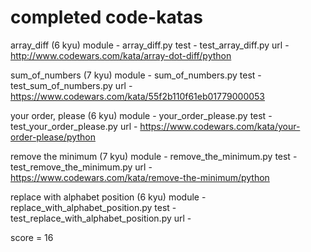 # completed code-katas

array_diff (6 kyu)
module - array_diff.py
test - test_array_diff.py
url - http://www.codewars.com/kata/array-dot-diff/python

sum_of_numbers (7 kyu)
module - sum_of_numbers.py
test - test_sum_of_numbers.py
url - https://www.codewars.com/kata/55f2b110f61eb01779000053

your order, please (6 kyu)
module - your_order_please.py
test - test_your_order_please.py
url - https://www.codewars.com/kata/your-order-please/python

remove the minimum (7 kyu)
module - remove_the_minimum.py
test - test_remove_the_minimum.py
url - https://www.codewars.com/kata/remove-the-minimum/python

replace with alphabet position (6 kyu)
module - replace_with_alphabet_position.py
test - test_replace_with_alphabet_position.py
url -

score = 16

